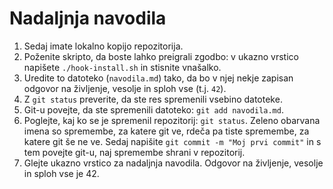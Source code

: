 # Nadaljnja navodila

1. Sedaj imate lokalno kopijo repozitorija.
2. Poženite skripto, da boste lahko preigrali zgodbo:
   v ukazno vrstico napišete `./hook-install.sh` in stisnite vnašalko.
3. Uredite to datoteko (`navodila.md`) tako, da bo v njej nekje
   zapisan odgovor na življenje, vesolje in sploh vse (t.j. `42`).
5. Z `git status` preverite, da ste res spremenili vsebino datoteke.
6. Git-u povejte, da ste spremenili datoteko: `git add navodila.md`.
7. Poglejte, kaj ko se je spremenil repozitorij: `git status`.
   Zeleno obarvana imena so spremembe, za katere git ve, rdeča pa tiste spremembe,
   za katere git še ne ve. Sedaj napišite `git commit -m "Moj prvi commit"` in
   s tem povejte git-u, naj spremembe shrani v repozitorij.
8. Glejte ukazno vrstico za nadaljnja navodila.
Odgovor na življenje, vesolje in sploh vse je 42.
